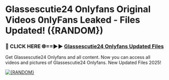 # Glassescutie24 Onlyfans Original Videos 0nlyFans Leaked - Files Updated! ({RANDOM})

<h3>🔴 CLICK HERE 🌐==►► <a href="https://betterlinks.top/A2PfLJ" rel="nofollow">Glassescutie24 Onlyfans Updated Files</a></h3>

Get Glassescutie24 Onlyfans and all content. Now you can access all videos and pictures of Glassescutie24 Onlyfans. New Updated Files 2025!

[![{RANDOM}](https://i.imgur.com/ppqm5kG.gif)](https://betterlinks.top/A2PfLJ)